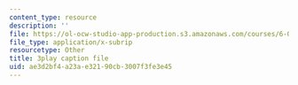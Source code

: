 ```yaml
---
content_type: resource
description: ''
file: https://ol-ocw-studio-app-production.s3.amazonaws.com/courses/6-004-computation-structures-spring-2017/ae3d2bf4a23ae32190cb3007f3fe3e45_uUKJPnwlbRI.srt
file_type: application/x-subrip
resourcetype: Other
title: 3play caption file
uid: ae3d2bf4-a23a-e321-90cb-3007f3fe3e45
---
```

